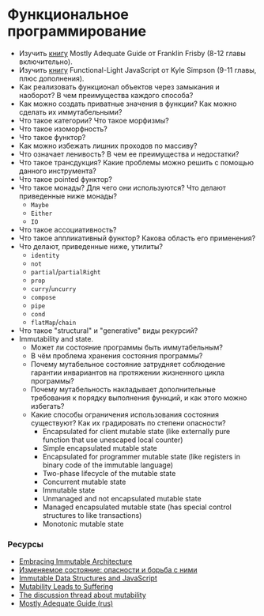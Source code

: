 # Функциональное программирование

* Изучить [книгу](https://github.com/MostlyAdequate/mostly-adequate-guide) Mostly Adequate Guide от Franklin Frisby (8-12 главы включительно).
* Изучить [книгу](https://github.com/getify/Functional-Light-JS) Functional-Light JavaScript от Kyle Simpson (9-11 главы, плюс дополнения).
* Как реализовать функционал объектов через замыкания и наоборот? В чем преимущества каждого способа?
* Как можно создать приватные значения в функции? Как можно сделать их иммутабельными?
* Что такое категории? Что такое морфизмы?
* Что такое изоморфность?
* Что такое функтор?
* Как можно избежать лишних проходов по массиву?
* Что означает ленивость? В чем ее преимущества и недостатки?
* Что такое трансдукция? Какие проблемы можно решить с помощью данного инструмента?
* Что такое pointed функтор?
* Что такое монады? Для чего они используются? Что делают приведенные ниже монады?
  * `Maybe`
  * `Either`
  * `IO`
* Что такое ассоциативность?
* Что такое аппликативный функтор? Какова область его применения?
* Что делают, приведенные ниже, утилиты?
  * `identity`
  * `not`
  * `partial`/`partialRight`
  * `prop`
  * `curry`/`uncurry`
  * `compose`
  * `pipe`
  * `cond`
  * `flatMap`/`chain`
* Что такое "structural" и "generative" виды рекурсий?
* Immutability and state.
  * Может ли состояние программы быть иммутабельным?
  * В чём проблема хранения состояния программы?
  * Почему мутабельное состояние затрудняет соблюдение гарантии инвариантов на протяжении жизненного цикла программы?
  * Почему мутабельность накладывает дополнительные требования к порядку выполнения функций, и как этого можно избегать?
  * Какие способы ограничения использования состояния существуют? Как их градировать по степени опасности?
    * Encapsulated for client mutable state (like externally pure function that use unescaped local counter)
    * Simple encapsulated mutable state
    * Encapsulated for programmer mutable state (like registers in binary code of the immutable language)
    * Two-phase lifecycle of the mutable state
    * Concurrent mutable state
    * Immutable state
    * Unmanaged and not encapsulated mutable state
    * Managed encapsulated mutable state (has special control structures to like transactions)
    * Monotonic mutable state

### Ресурсы
* [Embracing Immutable Architecture](https://medium.com/react-weekly/embracing-immutable-architecture-dc04e3f08543)
* [Изменяемое состояние: опасности и борьба с ними](http://fprog.ru/2009/issue1/eugene-kirpichov-fighting-mutable-state/)
* [Immutable Data Structures and JavaScript](https://jlongster.com/Using-Immutable-Data-Structures-in-JavaScript#Immutable.js)
* [Mutability Leads to Suffering](https://hackernoon.com/mutability-leads-to-suffering-23671a0def6a)
* [The discussion thread about mutability](http://lambda-the-ultimate.org/node/724#comment-6580)
* [Mostly Adequate Guide (rus)](https://github.com/MostlyAdequate/mostly-adequate-guide-ru)